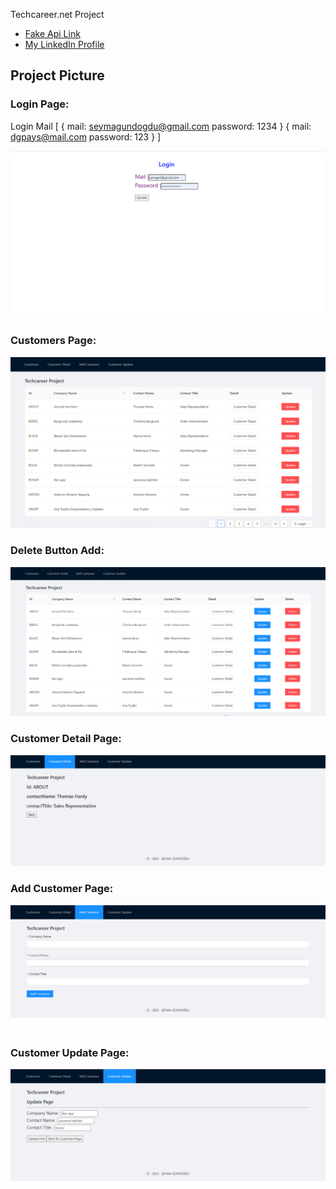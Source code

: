 Techcareer.net Project

- [Fake Api Link](https://northwind.vercel.app/api/customers)
- [My LinkedIn Profile](https://www.linkedin.com/in/seymagundogdu/)


## Project Picture

### Login Page:
Login Mail
[
   { 
    mail: seymagundogdu@gmail.com
    password: 1234
    }
     { 
    mail: dgpays@mail.com
    password: 123
    } ]
<br/>

<img src="./src/image/login.png" alt="login">
<br/>


### Customers Page:
<img src="./src/image/customers.png" alt="customers">
<br/>

### Delete Button Add:
<img src="./src/image/deletebutton.png" alt="customers">

### Customer Detail Page:
<img src="./src/image/customerdetail.png" alt="customerdelete">
<br/>

### Add Customer Page:
<img src="./src/image/addcustomer.png" alt="addcustomer">
<br/>

### Customer Update Page:
<img src="./src/image/customerupdate.png" alt="customerupdate">
<br/>